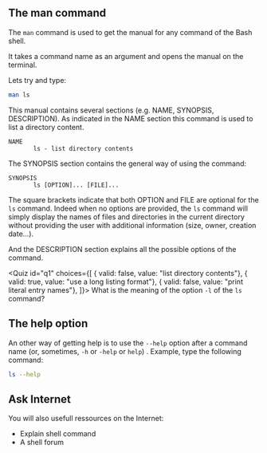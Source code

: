 <script>
import Quiz from "$components/Quiz.svelte";
import Link from "$components/Link.svelte";
import Execute from "$components/Execute.svelte";
</script>

## The man command
The `man` command is used to get the manual for any command of the Bash shell.

It takes a command name as an argument and opens the manual on the terminal. 

Lets try and type:

```bash
man ls
```

This manual contains several sections (e.g. NAME, SYNOPSIS, DESCRIPTION). 
As indicated in the NAME section this command is used to list a directory content. 

```
NAME
       ls - list directory contents
```

The SYNOPSIS section contains the general way of using the command:

```
SYNOPSIS
       ls [OPTION]... [FILE]...
```

The square brackets indicate that both OPTION and FILE are optional for the `ls` command. 
Indeed when no options are provided, the `ls` command will simply display the names of files and directories in the current directory without providing the user with additional information (size, owner, creation date...). 

And the DESCRIPTION section explains all the possible options of the command.

<Quiz id="q1" choices={[
	{ valid: false, value: "list directory contents"},
	{ valid: true, value: "use a long listing format"},
	{ valid: false, value: "print literal entry names"},
]}>
	<span slot="prompt">
		What is the meaning of the option `-l` of the `ls` command?
	</span>
</Quiz>


## The help option
An other way of getting help is to use the `--help` option after a command name (or, sometimes, `-h` or `-help` or `help`) .
Example, type the following command:

```bash
ls --help
```

## Ask Internet

You will also usefull ressources on the Internet:
- <Link href="https://explainshell.com">Explain shell command</Link>
- <Link href="https://stackoverflow.com">A shell forum</Link>
